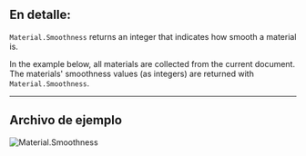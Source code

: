 ## En detalle:
`Material.Smoothness` returns an integer that indicates how smooth a material is.

In the example below, all materials are collected from the current document. The materials' smoothness values (as integers) are returned with `Material.Smoothness`.
___
## Archivo de ejemplo

![Material.Smoothness](./Revit.Elements.Material.Smoothness_img.jpg)
